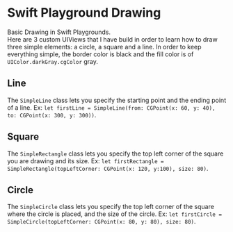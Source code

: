 # Swift Playground Drawing
Basic Drawing in Swift Playgrounds.  
Here are 3 custom UIViews that I have build in order to learn how to draw three simple elements: a circle, a square and a line.
In order to keep everything simple, the border color is black and the fill color is of `UIColor.darkGray.cgColor` gray. 

## Line
The `SimpleLine` class lets you specify the starting point and the ending point of a line. 
Ex: `let firstLine = SimpleLine(from: CGPoint(x: 60, y: 40), to: CGPoint(x: 300, y: 300))`. 

## Square
The `SimpleRectangle` class lets you specify the top left corner of the square you are drawing and its size. 
Ex: `let firstRectangle = SimpleRectangle(topLeftCorner: CGPoint(x: 120, y:100), size: 80)`. 

## Circle
The `SimpleCircle` class lets you specify the top left corner of the square where the circle is placed, and the size of the circle. 
Ex: `let firstCircle = SimpleCircle(topLeftCorner: CGPoint(x: 80, y: 80), size: 80)`. 
